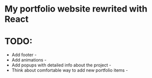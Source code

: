 # My portfolio website rewrited with React

# TODO:

* Add footer -
* Add animations -
* Add popups with detailed info about the project -
* Think about comfortable way to add new portfolio items -
